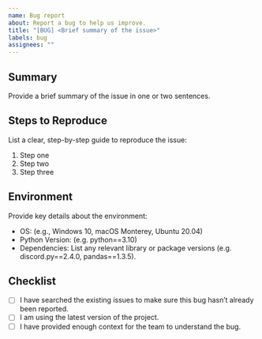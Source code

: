 ```yaml
---
name: Bug report
about: Report a bug to help us improve.
title: "[BUG] <Brief summary of the issue>"
labels: bug
assignees: ""
---
```


## Summary

Provide a brief summary of the issue in one or two sentences.

## Steps to Reproduce

List a clear, step-by-step guide to reproduce the issue:

1. Step one
2. Step two
3. Step three

## Environment

Provide key details about the environment:

- OS: (e.g., Windows 10, macOS Monterey, Ubuntu 20.04)
- Python Version: (e.g. python==3.10)
- Dependencies: List any relevant library or package versions (e.g. discord.py==2.4.0, pandas==1.3.5).

## Checklist

- [ ] I have searched the existing issues to make sure this bug hasn’t already been reported.
- [ ] I am using the latest version of the project.
- [ ] I have provided enough context for the team to understand the bug.
